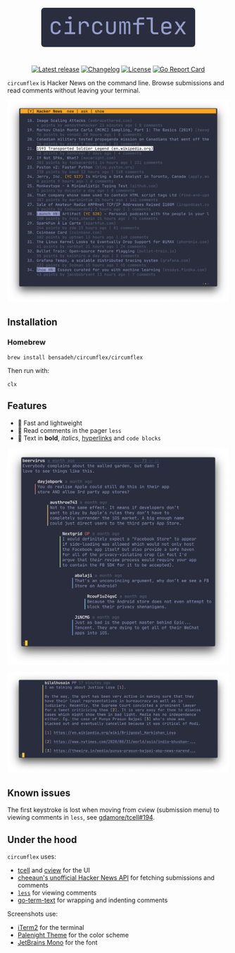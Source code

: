 <p align="center">
  <img src="screenshots/circumflex.png" width="350" alt="^"/>
</p>

#
<div align="center">
 
[![Latest release](https://img.shields.io/github/v/release/bensadeh/circumflex?label=stable&color=violet)](https://github.com/bensadeh/circumflex/releases)
[![Changelog](https://img.shields.io/badge/-Changelog-blue)](https://github.com/bensadeh/circumflex/blob/master/CHANGELOG.md)
[![License](https://img.shields.io/github/license/bensadeh/circumflex?color=brightgreen)](https://github.com/bensadeh/circumflex/blob/master/LICENSE)
[![Go Report Card](https://goreportcard.com/badge/github.com/bensadeh/circumflex)](https://goreportcard.com/report/github.com/bensadeh/circumflex)

</div>

`circumflex` is Hacker&nbsp;News on the command line. Browse submissions and read comments without leaving your terminal.

<p align="center">
  <img src="screenshots/mainview.png" width="700" alt="^"/>
</p>


## Installation
### Homebrew

```console
brew install bensadeh/circumflex/circumflex
```

Then run with:

```console
clx
```


## Features
* 🚀 Fast and lightweight 
* 💬 Read comments in the pager `less`
* 🎨 Text in **bold**, _italics_, [hyperlinks](https://gist.github.com/egmontkob/eb114294efbcd5adb1944c9f3cb5feda) and `code blocks`

<p align="center">
  <img src="screenshots/comments.png" width="700" alt="^"/>
</p>

<p align="center">
  <img src="screenshots/linkHighlights.png" width="700" alt="^"/>
</p>


## Known issues
The first keystroke is lost when moving from cview (submission menu) to viewing comments in `less`, see [gdamore/tcell#194](https://github.com/gdamore/tcell/issues/194).

## Under the hood
`circumflex` uses:
* [tcell](https://github.com/gdamore/tcell) and [cview](https://gitlab.com/tslocum/cview) for the UI
* [cheeaun's unofficial Hacker News API](https://github.com/cheeaun/node-hnapi) for fetching submissions and comments
* [`less`](http://greenwoodsoftware.com/less/) for viewing comments
* [go-term-text](https://github.com/MichaelMure/go-term-text) for wrapping and indenting comments

Screenshots use:
* [iTerm2](https://iterm2.com/) for the terminal
* [Palenight Theme](https://github.com/JonathanSpeek/palenight-iterm2) for the color scheme
* [JetBrains Mono](https://github.com/JetBrains/JetBrainsMono) for the font
